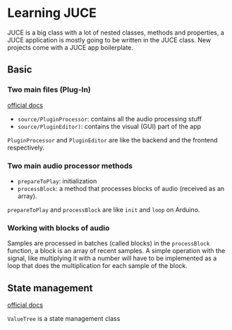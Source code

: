 # Learning JUCE

JUCE is a big class with a lot of nested classes, methods and properties, a JUCE application is mostly going to be written in the JUCE class. New projects come with a JUCE app boilerplate.

## Basic

### Two main files (Plug-In)

[official docs](https://docs.juce.com/master/tutorial_code_basic_plugin.html)

- `source/PluginProcessor`: contains all the audio processing stuff
- `source/PluginEditor)`: contains the visual (GUI) part of the app

`PluginProcessor` and `PluginEditor` are like the backend and the frontend respectively.

### Two main audio processor methods

- `prepareToPlay`: initialization
- `processBlock`: a method that processes blocks of audio (received as an array).

`prepareToPlay` and `processBlock` are like `init` and `loop` on Arduino.

### Working with blocks of audio

Samples are processed in batches (called blocks) in the `processBlock` function, a block is an array of recent samples. A simple operation with the signal, like multiplying it with a number will have to be implemented as a loop that does the multiplication for each sample of the block.

## State management

[official docs](https://docs.juce.com/master/classValueTree.html)

`ValueTree` is a state management class